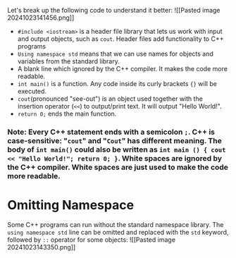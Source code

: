 Let's break up the following code to understand it better:
![[Pasted image 20241023141456.png]]
- `#include <iostream>` is a header file library that lets us work with input and output objects, such as `cout`. Header files add functionality to C++ programs
- `Using namespace std` means that we can use names for objects and variables from the standard library.
- A blank line which ignored by the C++ compiler. It makes the code more readable.
- `int main()` is a function. Any code inside its curly brackets `{}` will be executed.
- `cout`(pronounced "see-out") is an object used together with the insertion operator (`<<`) to output/print text. It will output "Hello World!".
- `return 0;` ends the main function.
### Note: Every C++ statement ends with a semicolon `;`. C++ is case-sensitive: "`cout`" and "`Cout`" has different meaning. The body of `int main()` could also be written as `int main () { cout << "Hello World!"; return 0; }`. White spaces are ignored by the C++ compiler. White spaces are just used to make the code more readable.
# Omitting Namespace
Some C++ programs can run without the standard namespace library. The `using namespace std` line can be omitted and replaced with the `std` keyword, followed by `::` operator for some objects:
![[Pasted image 20241023143350.png]]
